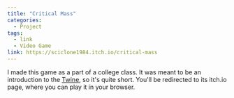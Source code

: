 ```yaml
---
title: "Critical Mass"
categories:
  - Project
tags:
  - link
  - Video Game
link: https://sciclone1984.itch.io/critical-mass
---
```


I made this game as a part of a college class. It was meant to be an introduction to the [Twine](https://twinery.org/), so it's quite short. You'll be redirected to its itch.io page, where you can play it in your browser.